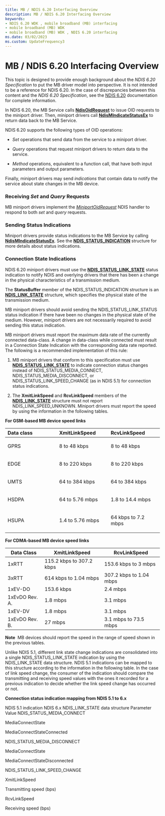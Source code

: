 ```yaml
---
title: MB / NDIS 6.20 Interfacing Overview
description: MB / NDIS 6.20 Interfacing Overview
keywords:
- NDIS 6.20 WDK , mobile broadband (MB) interfacing
- mobile broadband (MB) WDK
- mobile broadband (MB) WDK , NDIS 6.20 interfacing
ms.date: 03/02/2023
ms.custom: UpdateFrequency3
---
```


# MB / NDIS 6.20 Interfacing Overview


This topic is designed to provide enough background about the *NDIS 6.20 Specification* to put the MB driver model into perspective. It is not intended to be a reference for NDIS 6.20. In the case of discrepancies between this content and the *NDIS 6.20 Specification*, see the [NDIS 6.20](introduction-to-ndis-6-20.md) documentation for complete information.

In NDIS 6.20, the MB Service calls [**NdisOidRequest**](/windows-hardware/drivers/ddi/ndis/nf-ndis-ndisoidrequest) to issue OID requests to the miniport driver. Then, miniport drivers call [**NdisMIndicateStatusEx**](/windows-hardware/drivers/ddi/ndis/nf-ndis-ndismindicatestatusex) to return data back to the MB Service.

NDIS 6.20 supports the following types of OID operations:

-   *Set* operations that send data from the service to a miniport driver.

-   *Query* operations that request miniport drivers to return data to the service.

-   *Method* operations, equivalent to a function call, that have both input parameters and output parameters.

Finally, miniport drivers may send *indications* that contain data to notify the service about state changes in the MB device.

### Receiving *Set* and *Query* Requests

MB miniport drivers implement the [*MiniportOidRequest*](/windows-hardware/drivers/ddi/ndis/nc-ndis-miniport_oid_request) NDIS handler to respond to both *set* and *query* requests.

### Sending Status Indications

Miniport drivers provide status indications to the MB Service by calling [**NdisMIndicateStatusEx**](/windows-hardware/drivers/ddi/ndis/nf-ndis-ndismindicatestatusex). See the [**NDIS\_STATUS\_INDICATION**](/windows-hardware/drivers/ddi/ndis/ns-ndis-_ndis_status_indication) structure for more details about status indications.

### Connection State Indications

NDIS 6.20 miniport drivers must use the [**NDIS\_STATUS\_LINK\_STATE**](./ndis-status-link-state.md) status indication to notify NDIS and overlying drivers that there has been a change in the physical characteristics of a transmission medium.

The **StatusBuffer** member of the NDIS\_STATUS\_INDICATION structure is an [**NDIS\_LINK\_STATE**](/windows-hardware/drivers/ddi/ntddndis/ns-ntddndis-_ndis_link_state) structure, which specifies the physical state of the transmission medium.

MB miniport drivers should avoid sending the NDIS\_STATUS\_LINK\_STATUS status indication if there have been no changes in the physical state of the medium. However, miniport drivers are not necessarily required to avoid sending this status indication.

MB miniport drivers must report the maximum data rate of the currently connected data-class. A change in data-class while connected must result in a Connection State Indication with the corresponding data rate reported. The following is a recommended implementation of this rule:

1.  MB miniport drivers that conform to this specification must use [**NDIS\_STATUS\_LINK\_STATE**](./ndis-status-link-state.md) to indicate connection status changes instead of NDIS\_STATUS\_MEDIA\_CONNECT, NDIS\_STATUS\_MEDIA\_DISCONNECT, or NDIS\_STATUS\_LINK\_SPEED\_CHANGE (as in NDIS 5.1) for connection status indications.

2.  The **XmitLinkSpeed** and **RcvLinkSpeed** members of the [**NDIS\_LINK\_STATE**](/windows-hardware/drivers/ddi/ntddndis/ns-ntddndis-_ndis_link_state) structure must not report NDIS\_LINK\_SPEED\_UNKNOWN. Miniport drivers must report the speed by using the information in the following tables.

**For GSM-based MB device speed links**

<table>
<colgroup>
<col width="33%" />
<col width="33%" />
<col width="33%" />
</colgroup>
<thead>
<tr class="header">
<th align="left">Data class</th>
<th align="left">XmitLinkSpeed</th>
<th align="left">RcvLinkSpeed</th>
</tr>
</thead>
<tbody>
<tr class="odd">
<td align="left"><p>GPRS</p></td>
<td align="left"><p>8 to 48 kbps</p></td>
<td align="left"><p>8 to 48 kbps</p></td>
</tr>
<tr class="even">
<td align="left"><p>EDGE</p></td>
<td align="left"><p>8 to 220 kbps</p></td>
<td align="left"><p>8 to 220 kbps</p></td>
</tr>
<tr class="odd">
<td align="left"><p>UMTS</p></td>
<td align="left"><p>64 to 384 kbps</p></td>
<td align="left"><p>64 to 384 kbps</p></td>
</tr>
<tr class="even">
<td align="left"><p>HSDPA</p></td>
<td align="left"><p>64 to 5.76 mbps</p></td>
<td align="left"><p>1.8 to 14.4 mbps</p></td>
</tr>
<tr class="odd">
<td align="left"><p>HSUPA</p></td>
<td align="left"><p>1.4 to 5.76 mbps</p></td>
<td align="left"><p>64 kbps to 7.2 mbps</p></td>
</tr>
</tbody>
</table>

 

**For CDMA-based MB device speed links**

| Data Class     | XmitLinkSpeed            | RcvLinkSpeed            |
|----------------|--------------------------|-------------------------|
| 1xRTT          | 115.2 kbps to 307.2 kbps | 153.6 kbps to 3 mbps    |
| 3xRTT          | 614 kbps to 1.04 mbps    | 307.2 kbps to 1.04 mbps |
| 1xEV-DO        | 153.6 kbps               | 2.4 mbps                |
| 1xEvDO Rev. A. | 1.8 mbps                 | 3.1 mbps                |
| 1xEV-DV        | 1.8 mbps                 | 3.1 mbps                |
| 1xEvDO Rev. B. | 27 mbps                  | 3.1 mbps to 73.5 mbps   |

 

**Note**  MB devices should report the speed in the range of speed shown in the previous tables.

 

Unlike NDIS 5.1, different link state change indications are consolidated into a single NDIS\_STATUS\_LINK\_STATE indication by using the NDIS\_LINK\_STATE data structure. NDIS 5.1 indications can be mapped to this structure according to the information in the following table. In the case of link speed change, the consumer of the indication should compare the transmitting and receiving speed values with the ones it recorded for a previous indication to decide whether the link speed change has occurred or not.

**Connection status indication mapping from NDIS 5.1 to 6.x**

NDIS 5.1 indication
NDIS 6.x NDIS\_LINK\_STATE data structure
Parameter
Value
NDIS\_STATUS\_MEDIA\_CONNECT

MediaConnectState

MediaConnectStateConnected

NDIS\_STATUS\_MEDIA\_DISCONNECT

MediaConnectState

MediaConnectStateDisconnected

NDIS\_STATUS\_LINK\_SPEED\_CHANGE

XmitLinkSpeed

Transmitting speed (bps)

RcvLinkSpeed

Receiving speed (bps)

 

 

